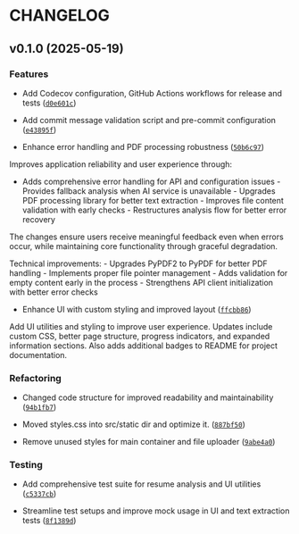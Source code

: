 # CHANGELOG


## v0.1.0 (2025-05-19)

### Features

- Add Codecov configuration, GitHub Actions workflows for release and tests
  ([`d0e601c`](https://github.com/RYZHAIEV-SERHII/resume-analyzer/commit/d0e601cb22cfbd34c6c6b67b67703eecc5cb062c))

- Add commit message validation script and pre-commit configuration
  ([`e43895f`](https://github.com/RYZHAIEV-SERHII/resume-analyzer/commit/e43895fdf788b84169cc76da5c439eb65ef28b93))

- Enhance error handling and PDF processing robustness
  ([`50b6c97`](https://github.com/RYZHAIEV-SERHII/resume-analyzer/commit/50b6c970580728d0b28b8db3d5bb38d23bd7faab))

Improves application reliability and user experience through:

- Adds comprehensive error handling for API and configuration issues - Provides fallback analysis
  when AI service is unavailable - Upgrades PDF processing library for better text extraction -
  Improves file content validation with early checks - Restructures analysis flow for better error
  recovery

The changes ensure users receive meaningful feedback even when errors occur, while maintaining core
  functionality through graceful degradation.

Technical improvements: - Upgrades PyPDF2 to PyPDF for better PDF handling - Implements proper file
  pointer management - Adds validation for empty content early in the process - Strengthens API
  client initialization with better error checks

- Enhance UI with custom styling and improved layout
  ([`ffcbb86`](https://github.com/RYZHAIEV-SERHII/resume-analyzer/commit/ffcbb867240e150da469cfee25968d4769c15e39))

Add UI utilities and styling to improve user experience. Updates include custom CSS, better page
  structure, progress indicators, and expanded information sections. Also adds additional badges to
  README for project documentation.

### Refactoring

- Changed code structure for improved readability and maintainability
  ([`94b1fb7`](https://github.com/RYZHAIEV-SERHII/resume-analyzer/commit/94b1fb716170a282345ecdc08a3c7781a718694c))

- Moved styles.css into src/static dir and optimize it.
  ([`887bf50`](https://github.com/RYZHAIEV-SERHII/resume-analyzer/commit/887bf506cfd25ab2c4be6c0186ed2c1952000444))

- Remove unused styles for main container and file uploader
  ([`9abe4a0`](https://github.com/RYZHAIEV-SERHII/resume-analyzer/commit/9abe4a0be3eee11d063a29c57dad3b52a6ea2b8d))

### Testing

- Add comprehensive test suite for resume analysis and UI utilities
  ([`c5337cb`](https://github.com/RYZHAIEV-SERHII/resume-analyzer/commit/c5337cbab7599bf2c79a978e298abd2ad8bca710))

- Streamline test setups and improve mock usage in UI and text extraction tests
  ([`8f1389d`](https://github.com/RYZHAIEV-SERHII/resume-analyzer/commit/8f1389dc3444281cd06a9da9e2471dd2d2243ba9))
